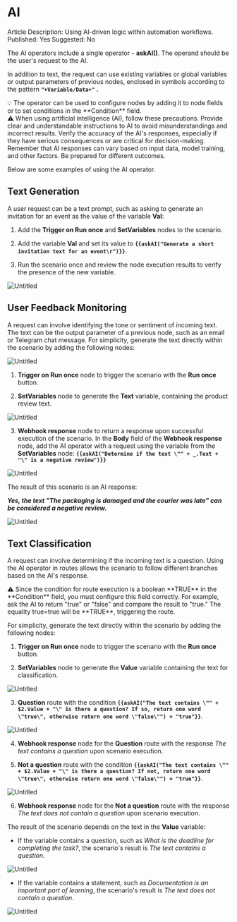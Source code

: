# AI

Article Description: Using AI-driven logic within automation workflows.
Published: Yes
Suggested: No

The AI operators include a single operator - **askAI()**. The operand should be the user's request to the AI.

In addition to text, the request can use existing variables or global variables or output parameters of previous nodes, enclosed in symbols according to the pattern **`"+Variable/Data+"` .**

<aside>
💡 The operator can be used to configure nodes by adding it to node fields or to set conditions in the **Condition** field.

</aside>

<aside>
⚠️ When using artificial intelligence (AI), follow these precautions. Provide clear and understandable instructions to AI to avoid misunderstandings and incorrect results. Verify the accuracy of the AI's responses, especially if they have serious consequences or are critical for decision-making. Remember that AI responses can vary based on input data, model training, and other factors. Be prepared for different outcomes.

</aside>

Below are some examples of using the AI operator.

## Text Generation

A user request can be a text prompt, such as asking to generate an invitation for an event as the value of the variable **Val**:

1. Add the **Trigger on Run once** and **SetVariables** nodes to the scenario.

2. Add the variable **Val** and set its value to **`{{askAI("Generate a short invitation text for an event\r")}}`**.

3. Run the scenario once and review the node execution results to verify the presence of the new variable.

![Untitled](AI%2019157d45a0678073adebedbc27538adf/Untitled.png)

## User Feedback Monitoring

A request can involve identifying the tone or sentiment of incoming text. The text can be the output parameter of a previous node, such as an email or Telegram chat message. For simplicity, generate the text directly within the scenario by adding the following nodes:

![Untitled](AI%2019157d45a0678073adebedbc27538adf/Untitled%201.png)

1. **Trigger on Run once** node to trigger the scenario with the **Run once** button.

2. **SetVariables** node to generate the **Text** variable, containing the product review text.

![Untitled](AI%2019157d45a0678073adebedbc27538adf/Untitled%202.png)

3. **Webhook response** node to return a response upon successful execution of the scenario. In the **Body** field of the **Webhook response** node, add the AI operator with a request using the variable from the **SetVariables** node: **`{{askAI("Determine if the text \"" + _.Text + "\" is a negative review")}}`**

![Untitled](AI%2019157d45a0678073adebedbc27538adf/Untitled%203.png)

The result of this scenario is an AI response:

***Yes, the text "The packaging is damaged and the courier was late" can be considered a negative review.***

![Untitled](AI%2019157d45a0678073adebedbc27538adf/Untitled%204.png)

## Text Classification

A request can involve determining if the incoming text is a question. Using the AI operator in routes allows the scenario to follow different branches based on the AI's response.

<aside>
⚠️ Since the condition for route execution is a boolean **TRUE** in the **Condition** field, you must configure this field correctly. For example, ask the AI to return "true" or "false" and compare the result to "true." The equality true=true will be **TRUE**, triggering the route.

</aside>

For simplicity, generate the text directly within the scenario by adding the following nodes:

1. **Trigger on Run once** node to trigger the scenario with the **Run once** button.

2. **SetVariables** node to generate the **Value** variable containing the text for classification.

![Untitled](AI%2019157d45a0678073adebedbc27538adf/Untitled%205.png)

3. **Question** route with the condition **`{{askAI("The text contains \"" + $2.Value + "\" is there a question? If so, return one word \"true\", otherwise return one word \"false\"") = "true"}}`**.

![Untitled](AI%2019157d45a0678073adebedbc27538adf/Untitled%206.png)

4. **Webhook response** node for the **Question** route with the response *The text contains a question* upon scenario execution.

5. **Not a question** route with the condition **`{{askAI("The text contains \"" + $2.Value + "\" is there a question? If not, return one word \"true\", otherwise return one word \"false\"") = "true"}}`**.

![Untitled](AI%2019157d45a0678073adebedbc27538adf/Untitled%207.png)

6. **Webhook response** node for the **Not a question** route with the response *The text does not contain a question* upon scenario execution.

The result of the scenario depends on the text in the **Value** variable:

- If the variable contains a question, such as *What is the deadline for completing the task?*, the scenario's result is *The text contains a question*.

![Untitled](AI%2019157d45a0678073adebedbc27538adf/Untitled%208.png)

- If the variable contains a statement, such as *Documentation is an important part of learning*, the scenario's result is *The text does not contain a question*.

![Untitled](AI%2019157d45a0678073adebedbc27538adf/Untitled%209.png)